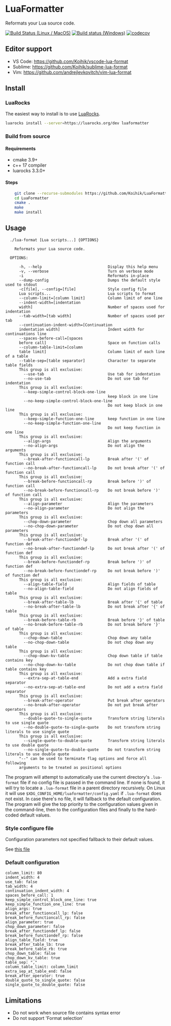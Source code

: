 # LuaFormatter

Reformats your Lua source code.

[![Build Status (Linux / MacOS)](https://travis-ci.org/Koihik/LuaFormatter.svg?branch=master)](https://travis-ci.org/Koihik/LuaFormatter)
[![Build status (Windows)](https://ci.appveyor.com/api/projects/status/to7uvpkdgj96aumg/branch/master?svg=true)](https://ci.appveyor.com/project/Koihik/luaformatter/branch/master)
[![codecov](https://codecov.io/gh/Koihik/LuaFormatter/branch/master/graph/badge.svg)](https://codecov.io/gh/Koihik/LuaFormatter)

## Editor support

* VS Code: https://github.com/Koihik/vscode-lua-format
* Sublime: https://github.com/Koihik/sublime-lua-format
* Vim:     https://github.com/andrejlevkovitch/vim-lua-format

## Install

### LuaRocks

The easiest way to install is to use [LuaRocks](https://github.com/luarocks/luarocks).

```bash
luarocks install --server=https://luarocks.org/dev luaformatter
```

### Build from source

#### Requirements
* cmake 3.9+
* c++ 17 compiler
* luarocks 3.3.0+

#### Steps
```bash
    git clone --recurse-submodules https://github.com/Koihik/LuaFormatter.git
    cd LuaFormatter
    cmake .
    make
    make install
```

## Usage

```
  ./lua-format [Lua scripts...] {OPTIONS}

    Reformats your Lua source code.

  OPTIONS:

      -h, --help                             Display this help menu
      -v, --verbose                          Turn on verbose mode
      -i                                     Reformats in-place
      --dump-config                          Dumps the default style used to stdout
      -c[file], --config=[file]              Style config file
      Lua scripts...                         Lua scripts to format
      --column-limit=[column limit]          Column limit of one line
      --indent-width=[indentation
      width]                                 Number of spaces used for indentation
      --tab-width=[tab width]                Number of spaces used per tab
      --continuation-indent-width=[Continuation
      indentation width]                     Indent width for continuations line
      --spaces-before-call=[spaces
      before call]                           Space on function calls
      --column-table-limit=[column
      table limit]                           Column limit of each line of a table
      --table-sep=[table separator]          Character to separate table fields
      This group is all exclusive:
        --use-tab                            Use tab for indentation
        --no-use-tab                         Do not use tab for indentation
      This group is all exclusive:
        --keep-simple-control-block-one-line
                                             keep block in one line
        --no-keep-simple-control-block-one-line
                                             Do not keep block in one line
      This group is all exclusive:
        --keep-simple-function-one-line      keep function in one line
        --no-keep-simple-function-one-line
                                             Do not keep function in one line
      This group is all exclusive:
        --align-args                         Align the arguments
        --no-align-args                      Do not align the arguments
      This group is all exclusive:
        --break-after-functioncall-lp        Break after '(' of function call
        --no-break-after-functioncall-lp     Do not break after '(' of function call
      This group is all exclusive:
        --break-before-functioncall-rp       Break before ')' of function call
        --no-break-before-functioncall-rp    Do not break before ')' of function call
      This group is all exclusive:
        --align-parameter                    Align the parameters
        --no-align-parameter                 Do not align the parameters
      This group is all exclusive:
        --chop-down-parameter                Chop down all parameters
        --no-chop-down-parameter             Do not chop down all parameters
      This group is all exclusive:
        --break-after-functiondef-lp         Break after '(' of function def
        --no-break-after-functiondef-lp      Do not break after '(' of function def
      This group is all exclusive:
        --break-before-functiondef-rp        Break before ')' of function def
        --no-break-before-functiondef-rp     Do not break before ')' of function def
      This group is all exclusive:
        --align-table-field                  Align fields of table
        --no-align-table-field               Do not align fields of table
      This group is all exclusive:
        --break-after-table-lb               Break after '{' of table
        --no-break-after-table-lb            Do not break after '{' of table
      This group is all exclusive:
        --break-before-table-rb              Break before '}' of table
        --no-break-before-table-rb           Do not break before '}' of table
      This group is all exclusive:
        --chop-down-table                    Chop down any table
        --no-chop-down-table                 Do not chop down any table
      This group is all exclusive:
        --chop-down-kv-table                 Chop down table if table contains key
        --no-chop-down-kv-table              Do not chop down table if table contains key
      This group is all exclusive:
        --extra-sep-at-table-end             Add a extra field separator
        --no-extra-sep-at-table-end          Do not add a extra field separator
      This group is all exclusive:
        --break-after-operator               Put break after operators
        --no-break-after-operator            Do not put break after operators
      This group is all exclusive:
        --double-quote-to-single-quote       Transform string literals to use single quote
        --no-double-quote-to-single-quote    Do not transform string literals to use single quote
      This group is all exclusive:
        --single-quote-to-double-quote       Transform string literals to use double quote
        --no-single-quote-to-double-quote    Do not transform string literals to use double quote
      "--" can be used to terminate flag options and force all following
      arguments to be treated as positional options
```

The program will attempt to automatically use the current directory's `.lua-format` file if no config file is passed in the command line. If none is found, it will try to locate a `.lua-format` file in a parent directory recursively. On Linux it will use `$XDG_CONFIG_HOME/luaformatter/config.yaml` if `.lua-format` does not exist.
In case there's no file, it will fallback to the default configuration.
The program will give the top priority to the configuration values given in the command-line, then to the configuration files and finally to the hard-coded default values.

### Style configure file

Configuration parameters not specified fallback to their default values.

See [this file](https://github.com/Koihik/LuaFormatter/blob/master/docs/Style-Config.md)

### Default configuration

```
column_limit: 80
indent_width: 4
use_tab: false
tab_width: 4
continuation_indent_width: 4
spaces_before_call: 1
keep_simple_control_block_one_line: true
keep_simple_function_one_line: true
align_args: true
break_after_functioncall_lp: false
break_before_functioncall_rp: false
align_parameter: true
chop_down_parameter: false
break_after_functiondef_lp: false
break_before_functiondef_rp: false
align_table_field: true
break_after_table_lb: true
break_before_table_rb: true
chop_down_table: false
chop_down_kv_table: true
table_sep: ","
column_table_limit: column_limit
extra_sep_at_table_end: false
break_after_operator: true
double_quote_to_single_quote: false
single_quote_to_double_quote: false
```
## Limitations

* Do not work when source file contains syntax error
* Do not support 'Format selection'
